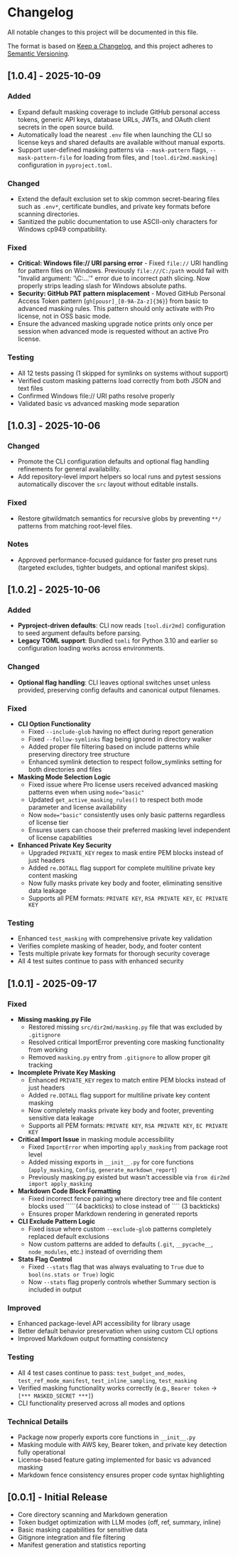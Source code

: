 # Changelog

All notable changes to this project will be documented in this file.

The format is based on [Keep a Changelog](https://keepachangelog.com/en/1.0.0/),
and this project adheres to [Semantic Versioning](https://semver.org/spec/v2.0.0.html).

## [1.0.4] - 2025-10-09

### Added
- Expand default masking coverage to include GitHub personal access tokens, generic API keys, database URLs, JWTs, and OAuth client secrets in the open source build.
- Automatically load the nearest `.env` file when launching the CLI so license keys and shared defaults are available without manual exports.
- Support user-defined masking patterns via `--mask-pattern` flags, `--mask-pattern-file` for loading from files, and `[tool.dir2md.masking]` configuration in `pyproject.toml`.

### Changed
- Extend the default exclusion set to skip common secret-bearing files such as `.env*`, certificate bundles, and private key formats before scanning directories.
- Sanitized the public documentation to use ASCII-only characters for Windows cp949 compatibility.

### Fixed
- **Critical: Windows file:// URI parsing error** - Fixed `file://` URI handling for pattern files on Windows. Previously `file:///C:/path` would fail with "Invalid argument: '\C:\...'" error due to incorrect path slicing. Now properly strips leading slash for Windows absolute paths.
- **Security: GitHub PAT pattern misplacement** - Moved GitHub Personal Access Token pattern (`gh[pousr]_[0-9A-Za-z]{36}`) from basic to advanced masking rules. This pattern should only activate with Pro license, not in OSS basic mode.
- Ensure the advanced masking upgrade notice prints only once per session when advanced mode is requested without an active Pro license.

### Testing
- All 12 tests passing (1 skipped for symlinks on systems without support)
- Verified custom masking patterns load correctly from both JSON and text files
- Confirmed Windows file:// URI paths resolve properly
- Validated basic vs advanced masking mode separation

## [1.0.3] - 2025-10-06

### Changed
- Promote the CLI configuration defaults and optional flag handling refinements for general availability.
- Add repository-level import helpers so local runs and pytest sessions automatically discover the `src` layout without editable installs.

### Fixed
- Restore gitwildmatch semantics for recursive globs by preventing `**/` patterns from matching root-level files.

### Notes
- Approved performance-focused guidance for faster pro preset runs (targeted excludes, tighter budgets, and optional manifest skips).

## [1.0.2] - 2025-10-06

### Added
- **Pyproject-driven defaults**: CLI now reads `[tool.dir2md]` configuration to seed argument defaults before parsing.
- **Legacy TOML support**: Bundled `tomli` for Python 3.10 and earlier so configuration loading works across environments.

### Changed
- **Optional flag handling**: CLI leaves optional switches unset unless provided, preserving config defaults and canonical output filenames.
### Fixed
- **CLI Option Functionality**
  - Fixed `--include-glob` having no effect during report generation
  - Fixed `--follow-symlinks` flag being ignored in directory walker
  - Added proper file filtering based on include patterns while preserving directory tree structure
  - Enhanced symlink detection to respect follow_symlinks setting for both directories and files
- **Masking Mode Selection Logic**
  - Fixed issue where Pro license users received advanced masking patterns even when using `mode="basic"`
  - Updated `get_active_masking_rules()` to respect both mode parameter and license availability
  - Now `mode="basic"` consistently uses only basic patterns regardless of license tier
  - Ensures users can choose their preferred masking level independent of license capabilities
- **Enhanced Private Key Security**
  - Upgraded `PRIVATE_KEY` regex to mask entire PEM blocks instead of just headers
  - Added `re.DOTALL` flag support for complete multiline private key content masking
  - Now fully masks private key body and footer, eliminating sensitive data leakage
  - Supports all PEM formats: `PRIVATE KEY`, `RSA PRIVATE KEY`, `EC PRIVATE KEY`

### Testing
- Enhanced `test_masking` with comprehensive private key validation
- Verifies complete masking of header, body, and footer content
- Tests multiple private key formats for thorough security coverage
- All 4 test suites continue to pass with enhanced security

## [1.0.1] - 2025-09-17

### Fixed
- **Missing masking.py File**
  - Restored missing `src/dir2md/masking.py` file that was excluded by `.gitignore`
  - Resolved critical ImportError preventing core masking functionality from working
  - Removed `masking.py` entry from `.gitignore` to allow proper git tracking
- **Incomplete Private Key Masking**
  - Enhanced `PRIVATE_KEY` regex to match entire PEM blocks instead of just headers
  - Added `re.DOTALL` flag support for multiline private key content masking
  - Now completely masks private key body and footer, preventing sensitive data leakage
  - Supports all PEM formats: `PRIVATE KEY`, `RSA PRIVATE KEY`, `EC PRIVATE KEY`
- **Critical Import Issue** in masking module accessibility
  - Fixed `ImportError` when importing `apply_masking` from package root level
  - Added missing exports in `__init__.py` for core functions (`apply_masking`, `Config`, `generate_markdown_report`)
  - Previously masking.py existed but wasn't accessible via `from dir2md import apply_masking`
- **Markdown Code Block Formatting**
  - Fixed incorrect fence pairing where directory tree and file content blocks used `````(4 backticks) to close instead of ```` (3 backticks)
  - Ensures proper Markdown rendering in generated reports
- **CLI Exclude Pattern Logic**
  - Fixed issue where custom `--exclude-glob` patterns completely replaced default exclusions
  - Now custom patterns are added to defaults (`.git`, `__pycache__`, `node_modules`, etc.) instead of overriding them
- **Stats Flag Control**
  - Fixed `--stats` flag that was always evaluating to `True` due to `bool(ns.stats or True)` logic
  - Now `--stats` flag properly controls whether Summary section is included in output

### Improved
- Enhanced package-level API accessibility for library usage
- Better default behavior preservation when using custom CLI options
- Improved Markdown output formatting consistency

### Testing
- All 4 test cases continue to pass: `test_budget_and_modes`, `test_ref_mode_manifest`, `test_inline_sampling`, `test_masking`
- Verified masking functionality works correctly (e.g., `Bearer token` -> `[*** MASKED_SECRET ***]`)
- CLI functionality preserved across all modes and options

### Technical Details
- Package now properly exports core functions in `__init__.py`
- Masking module with AWS key, Bearer token, and private key detection fully operational
- License-based feature gating implemented for basic vs advanced masking
- Markdown fence consistency ensures proper code syntax highlighting

## [0.0.1] - Initial Release
- Core directory scanning and Markdown generation
- Token budget optimization with LLM modes (off, ref, summary, inline)
- Basic masking capabilities for sensitive data
- Gitignore integration and file filtering
- Manifest generation and statistics reporting





